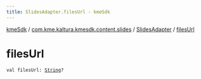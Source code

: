 ```yaml
---
title: SlidesAdapter.filesUrl - kmeSdk
---
```


[kmeSdk](../../index.html) / [com.kme.kaltura.kmesdk.content.slides](../index.html) / [SlidesAdapter](index.html) / [filesUrl](./files-url.html)

# filesUrl

`val filesUrl: `[`String`](https://kotlinlang.org/api/latest/jvm/stdlib/kotlin/-string/index.html)`?`